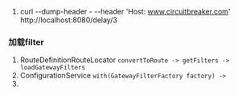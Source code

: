 1. curl --dump-header - --header 'Host: www.circuitbreaker.com' http://localhost:8080/delay/3
### 加载filter
1. RouteDefinitionRouteLocator
```convertToRoute -> getFilters -> loadGatewayFilters```
2. ConfigurationService
```with(GatewayFilterFactory factory) ->  ```
3. 